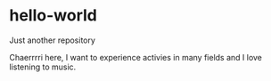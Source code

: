 # hello-world
Just another repository

Chaerrrri here,
I want to experience activies in many fields and I love listening to music.
